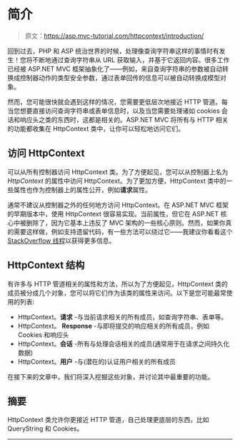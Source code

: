 # 简介

> 原文：<https://asp.mvc-tutorial.com/httpcontext/introduction/>

回到过去，PHP 和 ASP 统治世界的时候，处理像查询字符串这样的事情时有发生！您将不断地通过查询字符串从 URL 获取输入，并基于它返回内容。很多工作已经被 ASP.NET MVC 框架抽象化了——例如，来自查询字符串的参数被自动转换成控制器动作的类型安全参数，通过表单回传的信息可以被自动转换成模型对象。

然而，您可能很快就会遇到这样的情况，您需要更低层次地接近 HTTP 管道。每当您想要直接访问查询字符串或表单信息时，以及当您需要处理诸如 cookies 会话和响应头之类的东西时，这都是相关的。ASP.NET MVC 将所有与 HTTP 相关的功能都收集在 HttpContext 类中，让你可以轻松地访问它们。

## 访问 HttpContext

可以从所有控制器访问 HttpContext 类。为了方便起见，您可以从控制器上名为 *HttpContext* 的属性中访问 HttpContext。为了更加方便，HttpContext 类中的一些属性也作为控制器上的属性公开，例如**请求**属性。

通常不建议从控制器之外的任何地方访问 HttpContext。在 ASP.NET MVC 框架的早期版本中，使用 HttpContext 很容易实现。当前属性，但它在 ASP.NET 核心中被删除了，因为它基本上违反了 MVC 架构的一些核心原则。然而，如果你真的需要这样做，例如支持遗留代码，有一些方法可以绕过它——我建议你看看这个 [StackOverflow 线程](https://stackoverflow.com/questions/38571032/how-to-get-httpcontext-current-in-asp-net-core)以获得更多信息。

## HttpContext 结构

<input type="hidden" name="IL_IN_ARTICLE">

有许多与 HTTP 管道相关的属性和方法，所以为了方便起见，HttpContext 类的成员被分成几个对象，您可以将它们作为该类的属性来访问。以下是您可能最常使用的列表:

*   HttpContext。**请求** -与当前请求相关的所有成员，如查询字符串、表单等。
*   HttpContext。 **Response** -与即将提交的响应相关的所有成员，例如 Cookies 和响应头
*   HttpContext。**会话** -所有与处理会话相关的成员(通常用于在请求之间持久化数据)
*   HttpContext。**用户** -与(潜在的)认证用户相关的所有成员

在接下来的文章中，我们将深入挖掘这些对象，并讨论其中最重要的功能。

## 摘要

HttpContext 类允许你更接近 HTTP 管道，自己处理更底层的东西，比如 QueryString 和 Cookies。

* * *